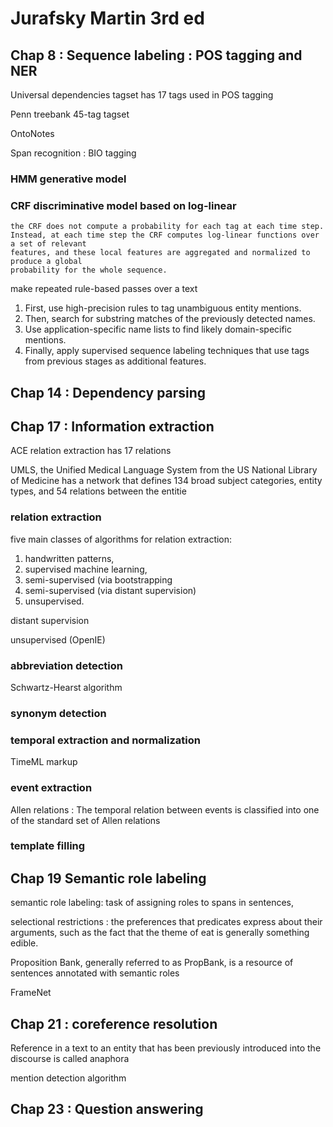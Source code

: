 
# Jurafsky Martin 3rd ed

## Chap 8 : Sequence labeling : POS tagging and NER

Universal dependencies tagset has 17 tags used in POS tagging

Penn treebank 45-tag tagset

OntoNotes

Span recognition : BIO tagging

###  HMM generative model

###  CRF discriminative model based on log-linear

```
the CRF does not compute a probability for each tag at each time step. 
Instead, at each time step the CRF computes log-linear functions over a set of relevant
features, and these local features are aggregated and normalized to produce a global
probability for the whole sequence.
```

make repeated rule-based passes over a text
1. First, use high-precision rules to tag unambiguous entity mentions.
2. Then, search for substring matches of the previously detected names.
3. Use application-specific name lists to find likely domain-specific mentions.
4. Finally, apply supervised sequence labeling techniques that use tags from previous stages as additional features.

## Chap 14 : Dependency parsing


## Chap 17 : Information extraction

ACE relation extraction has 17 relations

UMLS, the Unified Medical Language System from the US National Library of Medicine has a network that defines 134 broad subject categories, entity types, and 54 relations between the entitie

### relation extraction

five main classes of algorithms for relation extraction: 
1. handwritten patterns, 
2. supervised machine learning, 
3. semi-supervised (via bootstrapping 
4. semi-supervised (via distant supervision)
5. unsupervised.

distant supervision

unsupervised (OpenIE)

### abbreviation detection

Schwartz-Hearst algorithm

### synonym detection

### temporal extraction and normalization

TimeML markup


### event extraction

Allen relations : The temporal relation between events is classified into one of the standard set of Allen relations


### template filling

## Chap 19 Semantic role labeling

semantic role labeling: task of assigning roles to spans in sentences, 

selectional restrictions : the preferences that predicates express about their arguments, such as the fact that the theme of eat is generally something edible.

Proposition Bank, generally referred to as PropBank, is a resource of sentences annotated with semantic roles

FrameNet

## Chap 21 : coreference resolution

Reference in a text to an entity that has been previously introduced into the discourse is called anaphora

mention detection algorithm


## Chap 23 : Question answering
